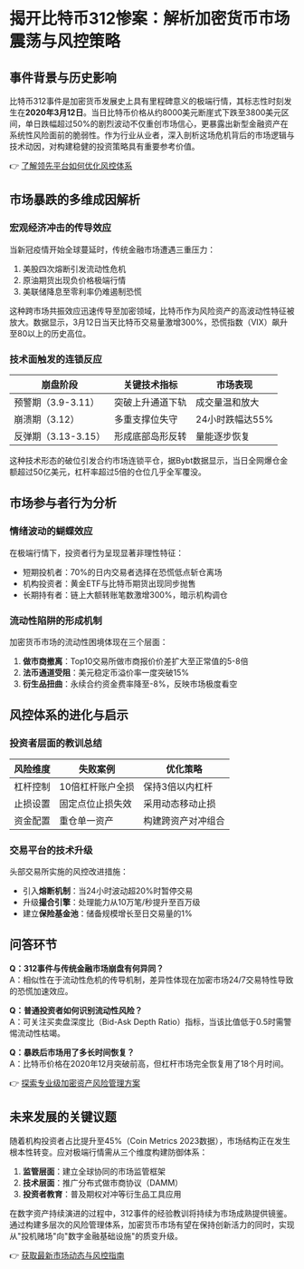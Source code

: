 # 揭开比特币312惨案：解析加密货币市场震荡与风控策略

## 事件背景与历史影响

比特币312事件是加密货币发展史上具有里程碑意义的极端行情，其标志性时刻发生在**2020年3月12日**。当日比特币价格从约8000美元断崖式下跌至3800美元区间，单日跌幅超过50%的剧烈波动不仅重创市场信心，更暴露出新型金融资产在系统性风险面前的脆弱性。作为行业从业者，深入剖析这场危机背后的市场逻辑与技术动因，对构建稳健的投资策略具有重要参考价值。

👉 [了解领先平台如何优化风控体系](https://bit.ly/okx_welcome)

## 市场暴跌的多维成因解析

### 宏观经济冲击的传导效应
当新冠疫情开始全球蔓延时，传统金融市场遭遇三重压力：
1. 美股四次熔断引发流动性危机
2. 原油期货出现负价格极端行情
3. 美联储降息至零利率仍难遏制恐慌

这种跨市场共振效应迅速传导至加密领域，比特币作为风险资产的高波动性特征被放大。数据显示，3月12日当天比特币交易量激增300%，恐慌指数（VIX）飙升至80以上的历史高位。

### 技术面触发的连锁反应

| 崩盘阶段 | 关键技术指标 | 市场表现 |
|---------|-------------|---------|
| 预警期（3.9-3.11） | 突破上升通道下轨 | 成交量温和放大 |
| 崩溃期（3.12） | 多重支撑位失守 | 24小时跌幅达55% |
| 反弹期（3.13-3.15） | 形成底部岛形反转 | 量能逐步恢复 |

这种技术形态的破位引发合约市场连锁平仓，据Bybt数据显示，当日全网爆仓金额超过50亿美元，杠杆率超过5倍的仓位几乎全军覆没。

## 市场参与者行为分析

### 情绪波动的蝴蝶效应
在极端行情下，投资者行为呈现显著非理性特征：
- 短期投机者：70%的日内交易者选择在恐慌低点斩仓离场
- 机构投资者：黄金ETF与比特币期货出现同步抛售
- 长期持有者：链上大额转账笔数激增300%，暗示机构调仓

### 流动性陷阱的形成机制
加密货币市场的流动性困境体现在三个层面：
1. **做市商撤离**：Top10交易所做市商报价价差扩大至正常值的5-8倍
2. **法币通道受阻**：美元稳定币溢价率一度突破15%
3. **衍生品扭曲**：永续合约资金费率降至-8%，反映市场极度看空

## 风控体系的进化与启示

### 投资者层面的教训总结

| 风险维度 | 失败案例 | 优化策略 |
|---------|---------|---------|
| 杠杆控制 | 10倍杠杆账户全损 | 保持3倍以内杠杆 |
| 止损设置 | 固定点位止损失效 | 采用动态移动止损 |
| 资金配置 | 重仓单一资产 | 构建跨资产对冲组合 |

### 交易平台的技术升级
头部交易所实施的风控改进措施：
- 引入**熔断机制**：当24小时波动超20%时暂停交易
- 升级**撮合引擎**：处理能力从10万笔/秒提升至百万级
- 建立**保险基金池**：储备规模增长至日交易量的1%

## 问答环节

**Q：312事件与传统金融市场崩盘有何异同？**  
A：相似性在于流动性危机的传导机制，差异性体现在加密市场24/7交易特性导致的恐慌加速效应。

**Q：普通投资者如何识别流动性风险？**  
A：可关注买卖盘深度比（Bid-Ask Depth Ratio）指标，当该比值低于0.5时需警惕流动性枯竭。

**Q：暴跌后市场用了多长时间恢复？**  
A：比特币价格在2020年12月突破前高，但杠杆市场完全恢复用了18个月时间。

👉 [探索专业级加密资产风险管理方案](https://bit.ly/okx_welcome)

## 未来发展的关键议题

随着机构投资者占比提升至45%（Coin Metrics 2023数据），市场结构正在发生根本性转变。应对极端行情需从三个维度构建防御体系：
1. **监管层面**：建立全球协同的市场监管框架
2. **技术层面**：推广分布式做市商协议（DAMM）
3. **投资者教育**：普及期权对冲等衍生品工具应用

在数字资产持续演进的过程中，312事件的经验教训将持续为市场成熟提供镜鉴。通过构建多层次的风险管理体系，加密货币市场有望在保持创新活力的同时，实现从"投机赌场"向"数字金融基础设施"的质变升级。

👉 [获取最新市场动态与风控指南](https://bit.ly/okx_welcome)